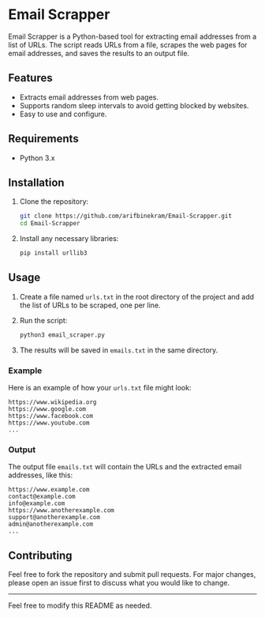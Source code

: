 # Email Scrapper

Email Scrapper is a Python-based tool for extracting email addresses from a list of URLs. The script reads URLs from a file, scrapes the web pages for email addresses, and saves the results to an output file.

## Features

- Extracts email addresses from web pages.
- Supports random sleep intervals to avoid getting blocked by websites.
- Easy to use and configure.

## Requirements

- Python 3.x

## Installation

1. Clone the repository:

    ```bash
    git clone https://github.com/arifbinekram/Email-Scrapper.git
    cd Email-Scrapper
    ```

2. Install any necessary libraries:

    ```bash
    pip install urllib3
    ```

## Usage

1. Create a file named `urls.txt` in the root directory of the project and add the list of URLs to be scraped, one per line.

2. Run the script:

    ```bash
    python3 email_scraper.py
    ```

3. The results will be saved in `emails.txt` in the same directory.

### Example

Here is an example of how your `urls.txt` file might look:

```
https://www.wikipedia.org
https://www.google.com
https://www.facebook.com
https://www.youtube.com
...
```

### Output

The output file `emails.txt` will contain the URLs and the extracted email addresses, like this:

```
https://www.example.com
contact@example.com
info@example.com
https://www.anotherexample.com
support@anotherexample.com
admin@anotherexample.com
...
```

## Contributing

Feel free to fork the repository and submit pull requests. For major changes, please open an issue first to discuss what you would like to change.

---

Feel free to modify this README as needed.
